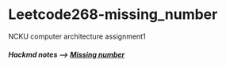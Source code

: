 # Leetcode268-missing_number
NCKU computer architecture assignment1

##### Hackmd notes --> [Missing number](https://hackmd.io/iYosSeEVQhmw3lbbsMiHTw?both#Result)
